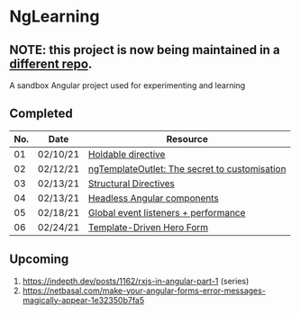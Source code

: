# NgLearning

## NOTE: this project is now being maintained in a [different repo](https://github.com/johnnycopes/atocha).

A sandbox Angular project used for experimenting and learning

## Completed

No.|Date     | Resource
---|---------| --------
01 |02/10/21 | [Holdable directive](https://www.youtube.com/watch?v=kl-UMCHpEsw)
02 |02/12/21 | [ngTemplateOutlet: The secret to customisation](https://indepth.dev/posts/1405/ngtemplateoutlet)
03 |02/13/21 | [Structural Directives](https://angular.io/guide/structural-directives#structural-directives)
04 |02/13/21 | [Headless Angular components](https://indepth.dev/posts/1416/headless-angular-components)
05 |02/18/21 | [Global event listeners + performance](https://indepth.dev/posts/1410/simple-angular-context-help-component-or-how-global-event-listener-can-affect-your-performance)
06 |02/24/21 | [Template-Driven Hero Form](https://www.spreaker.com/user/ng-conf/e047-forms-series-episode-2-template-dri)

## Upcoming

1. https://indepth.dev/posts/1162/rxjs-in-angular-part-1 (series)
1. https://netbasal.com/make-your-angular-forms-error-messages-magically-appear-1e32350b7fa5
